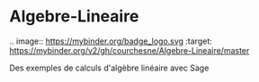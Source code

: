 # Algebre-Lineaire

.. image:: https://mybinder.org/badge_logo.svg
 :target: https://mybinder.org/v2/gh/courchesne/Algebre-Lineaire/master
 
 Des exemples de calculs d'algèbre linéaire avec Sage
